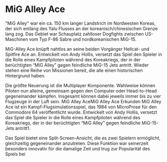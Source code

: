# MiG Alley Ace
"MiG Alley" war ein ca. 150 km langer Landstrich im Nordwesten Koreas, der sich entlang des Yalu Flusses an der koreanisch/chinesischen Grenze lang zog.
Das Gebiet war Schauplatz zahlloser Dogfights zwischen US-Maschinen vom Typ F-86 Sabre und nordkoreanischen MiG-15.


MiG-Alley Ace knüpft nahtlos an seine beiden Vorgänger Hellcat- und Spitfire Ace an. Entwickelt von Andy Hollis, versetzt das Spiel den Spieler in die Rolle eines Kampfpiloten während des Koreakriegs, der in der berüchtigten “MiG Alley” gegen feindliche MiG-15 Jets antritt.
Wieder stehen eine Reihe von Missionen bereit, die alle einen historischen Hintergrund haben.

Die größte Neuerung ist die Multiplayer Komponente. Wahlweise können Piloten nun alleine, gemeinsam gegen den Computer oder Head-to-Head gegeneinander kämpfen. Insgesamt können dabei jeweils immer bis zu vier Flugzeuge in der Luft sein. 
MiG Alley AceMiG Alley Ace
Erkunden
MiG Alley Ace ist ein Kampf-Flugsimulationsspiel, das 1984 von MicroProse für den Commodore 64 veröffentlicht wurde. Entwickelt von Andy Hollis, versetzt das Spiel die Spieler in die Rolle eines Kampfpiloten während des Koreakriegs, der in der berüchtigten “MiG Alley” gegen feindliche MiG-15-Jets antritt1.

Das Spiel bietet eine Split-Screen-Ansicht, die es zwei Spielern ermöglicht, gleichzeitig gegeneinander anzutreten. Diese Funktion war seinerzeit besonders innovativ für die damalige Zeit und trug zur Popularität des Spiels bei

